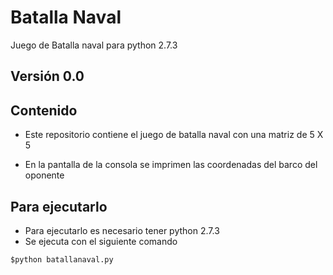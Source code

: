 # Batalla Naval
Juego de Batalla naval para python 2.7.3
## Versión 0.0

## Contenido

* Este repositorio contiene el juego de batalla naval con una matriz de 5 X 5
   
* En la pantalla de la consola se imprimen las coordenadas del barco del oponente

## Para ejecutarlo
* Para ejecutarlo es necesario tener python 2.7.3
* Se ejecuta con el siguiente comando 
```
$python batallanaval.py 
```
